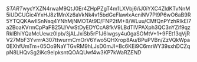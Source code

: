 $START$wycYXZN4rwaM9QtJ0Er4ZHpPZgT4m1LXVbj6/iJ0iYXC4ZldKTvNnM5iUDCUGic4YxHJ8z1MnXz6aVkNk4v15bdGeFlawlxAcniNV7Pl9P6wO6aB9R5YTQQKAwIlSnNsq4YNhMjNMOTAt9D/FNP2tM+8/WLuu/CMfQnPYzhRIkEl7a2BoaKVrmCpPaFB25U/VwStDyEDYCcA8fkV9LBdTIVPAXph3QC3nYZif9qzRkIBhiYQaMcUewz0lpb/3jALJxiSb5rF1J6lwgsy4u0gaSOMtV+1+9FEt13qVjRV27MbF3YvrrrA307ttwurmCmOrV6Ywo5QHXrop8Au/BPuPVBn/ZzVQkWpa0EXhfUmTm+05Oo9NaYTGvRM9hLJsD0mJI+Bc6KEi9C6mrWY39sxhDCZqpN8LHQvSg2iKc9eIpksntQOAQUwf4w3KP7kWaRZ$END$